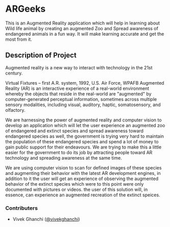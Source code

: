 # ARGeeks
This is an Augmented Reality application which will help in learning  about Wild life animal by creating an augmented Zoo and Spread awareness of endangered animals in a fun way. It will make learning accurate and get the most from it.

## Description of Project

 Augmented reality is a new way to interact with technology in the 21st century. 
 
 
Virtual Fixtures – first A.R. system, 1992, U.S. Air Force, WPAFB
Augmented Reality (AR) is an interactive experience of a real-world environment whereby the objects that reside in the real-world are "augmented" by computer-generated perceptual information, sometimes across multiple sensory modalities, including visual, auditory, haptic, somatosensory, and olfactory.

We are harnessing the power of augmented reality and computer vision to develop an application which will let the user experience an augmented zoo of endangered and extinct species and spread awareness toward endangered species as well, the government is trying very hard to maintain the population of these endangered species and spend a lot of money to gain public support for their endeavours. We are trying to make this a little easier for the government to do its job by attracting people toward AR technology and spreading awareness at the same time.

We are using computer vision to scan for defined images of these species and augmenting their behavior with the latest AR development engines, in addition to it the user will get an experience of observing the augmented behavior of the extinct species which were to this point were only documented with pictures or videos. the user of this solution will, in essence, can experience an augmented recreation of the extinct speices.


### Contributers

- Vivek Ghanchi ([@vivekghanchi](https://github.com/vivekghanchi))

